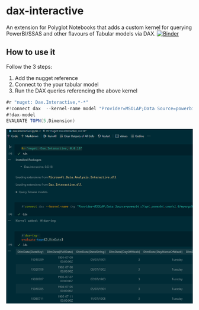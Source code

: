 # dax-interactive
An extension for Polyglot Notebooks that adds a custom kernel for querying PowerBI/SSAS and other flavours of Tabular models via DAX.
[![Binder](https://mybinder.org/badge_logo.svg)](https://mybinder.org/v2/gh/Hugoberry/dax-interactive/HEAD)
## How to use it
Follow the 3 steps:
1. Add the nugget reference
2. Connect to the your tabular model
3. Run the DAX queries referencing the above kernel
```cs
#r "nuget: Dax.Interactive,*-*"
#!connect dax  --kernel-name model "Provider=MSOLAP;Data Source=powerbi://api.powerbi.com/v1.0/myorg/YOUR_WORKSPACE;initial catalog=YPUR_MODEL;"
#!dax-model
EVALUATE TOPN(5,Dimension)
```
![screenshot of Polyglot Notebook with DAX kernel](image.png)
